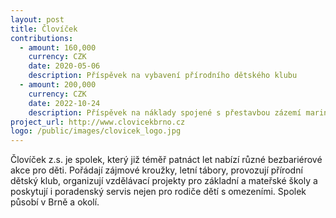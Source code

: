 ```yaml
---
layout: post
title: Človíček 
contributions:
  - amount: 160,000
    currency: CZK
    date: 2020-05-06
    description: Příspěvek na vybavení přírodního dětského klubu 
  - amount: 200,000
    currency: CZK
    date: 2022-10-24
    description: Příspěvek na náklady spojené s přestavbou zázemí maringotky
project_url: http://www.clovicekbrno.cz
logo: /public/images/clovicek_logo.jpg
---
```


Človíček z.s. je spolek, který již téměř patnáct let nabízí různé bezbariérové akce pro děti. Pořádají zájmové kroužky, letní tábory, provozují přírodní dětský klub, organizují vzdělávací projekty pro základní a mateřské školy a poskytují i poradenský servis nejen pro rodiče dětí s omezeními. Spolek působí v Brně a okolí.
